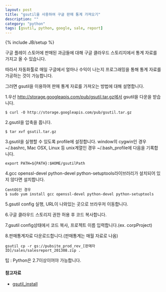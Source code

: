 ```yaml
---
layout: post
title: "gsutil을 사용하여 구글 판매 통계 가져오기"
description: ""
category: "python"
tags: [gsutil, python, google, sale, report]
---
```

{% include JB/setup %}

구글 플레이 스토어에 판매된 과금들에 대해 구글 클라우드 스토리지에서 통계 자료를 가지고 올 수 있습니다.

따라서 자동화툴로 매일 구글에서 얼마나 수익이 나는지 프로그래밍을 통해 통계 자료를 가공하는 것이 가능합니다.

그러면 gsutil을 이용하여 판매 통계 자료를 가져오는 방법에 대해 설명합니다.

1.우선 http://storage.googleapis.com/pub/gsutil.tar.gz에서 gsutil을 다운을 받습니다.
	
	$ curl -O http://storage.googleapis.com/pub/gsutil.tar.gz

2.gsutil을 압축을 풉니다.

	$ tar xvf gsutil.tar.gz 

3.gsutil을 실행할 수 있도록 profile에 설정합니다. window의 cygwin인 경우 ~/.bashrc, Mac OSX, Linux 등 unix계열인 경우 ~/.bash_profile에 다음을 기록합니다.

	export PATH=${PATH}:$HOME/gsutilPath

4.gcc openssl-devel python-devel python-setuptools라이브러리가 설치되어 있지 않다면 설치합니다.
	
	CentOS인 경우
	$ sudo yum install gcc openssl-devel python-devel python-setuptools

5.gsutil config 실행, URL이 나와있는 곳으로 브라우저 이동합니다.

6.구글 클라우드 스토리지 권한 허용 후 코드 복사합니다.

7.gsutil config상태에서 코드 복사, 프로젝트 이름 입력합니다.(ex. corpProject)

8.판매통계자료 다운로드합니다.(판매통계는 매월 자료로 나옴)
	
	gsutil cp -r gs://pubsite_prod_rev_[판매자ID]/sales/salesreport_201308.zip .

<div class="alert-info">팁 : Python은 2.7이상이어야 가능합니다.</div>

#### 참고자료

- [gsutil_install](https://developers.google.com/storage/docs/gsutil_install)

